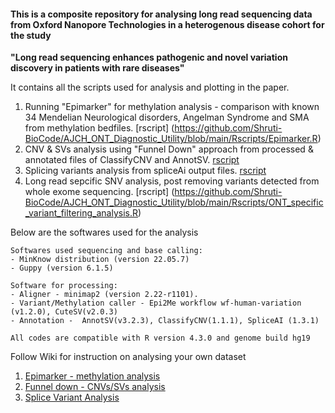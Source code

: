 #### This is a composite repository for analysing long read sequencing data from Oxford Nanopore Technologies in a heterogenous disease cohort for the study ####
**"Long read sequencing enhances pathogenic and novel variation discovery in patients with rare diseases"** 

It contains all the scripts used for analysis and plotting in the paper. 
1. Running "Epimarker" for methylation analysis - comparison with known 34 Mendelian Neurological disorders, Angelman Syndrome and SMA from methylation bedfiles. [rscript] (https://github.com/Shruti-BioCode/AJCH_ONT_Diagnostic_Utility/blob/main/Rscripts/Epimarker.R)
2. CNV & SVs analysis using "Funnel Down" approach from processed & annotated files of ClassifyCNV and AnnotSV. [rscript](https://github.com/Shruti-BioCode/AJCH_ONT_Diagnostic_Utility/blob/main/Rscripts/CNV_SV_get_candidate_stats.R)
3. Splicing variants analysis from spliceAi output files. [rscript](https://github.com/Shruti-BioCode/AJCH_ONT_Diagnostic_Utility/blob/main/Rscripts/spliceai_analysis.R)
4. Long read sepcific SNV analysis, post removing variants detected from whole exome sequencing. [rscript] (https://github.com/Shruti-BioCode/AJCH_ONT_Diagnostic_Utility/blob/main/Rscripts/ONT_specific_variant_filtering_analysis.R)

Below are the softwares used for the analysis
```
Softwares used sequencing and base calling:
- MinKnow distribution (version 22.05.7)
- Guppy (version 6.1.5)

Software for processing:
- Aligner - minimap2 (version 2.22-r1101).
- Variant/Methylation caller - Epi2Me workflow wf-human-variation (v1.2.0), CuteSV(v2.0.3)
- Annotation -  AnnotSV(v3.2.3), ClassifyCNV(1.1.1), SpliceAI (1.3.1)

All codes are compatible with R version 4.3.0 and genome build hg19
```

Follow Wiki for instruction on analysing your own dataset  
1. [Epimarker - methylation analysis](https://github.com/Shruti-BioCode/AJCH_ONT_Diagnostic_Utility/wiki/Epimarker-%E2%80%90-methylation-analysis)
2. [Funnel down - CNVs/SVs analysis](https://github.com/Shruti-BioCode/AJCH_ONT_Diagnostic_Utility/wiki/Funnel-Down-Filtering-%E2%80%90-CNVs---SVs)
3. [Splice Variant Analysis](https://github.com/Shruti-BioCode/AJCH_ONT_Diagnostic_Utility/wiki/Splice-Variant-Analysis)
